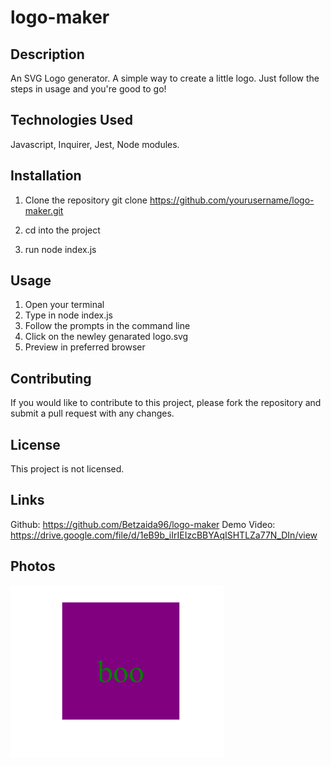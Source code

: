 # logo-maker

## Description
An SVG Logo generator. A simple way to create a little logo. Just follow the steps in usage and you're good to go!

## Technologies Used
Javascript, Inquirer, Jest, Node modules.

## Installation
1. Clone the repository
git clone https://github.com/yourusername/logo-maker.git

2. cd into the project

3. run node index.js

## Usage
1. Open your terminal
2. Type in node index.js
3. Follow the prompts in the command line
4. Click on the newley genarated logo.svg
5. Preview in preferred browser

## Contributing
If you would like to contribute to this project, please fork the repository and submit a pull request with any changes.

## License
This project is not licensed.

## Links
Github: https://github.com/Betzaida96/logo-maker
Demo Video: https://drive.google.com/file/d/1eB9b_iIrIEIzcBBYAqISHTLZa77N_DIn/view

## Photos
![DEMO LOGO](image.png)